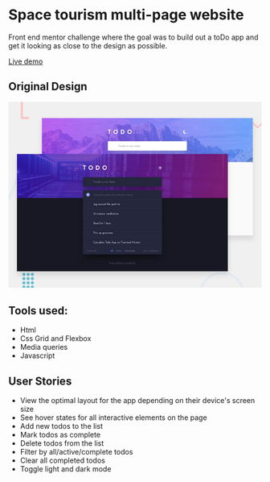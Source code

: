 # Space tourism multi-page website

Front end mentor challenge where the goal was to build out a toDo app and get it looking as close to the design as possible.

[Live demo](https://cinarb2.github.io/TODOapp/)

## Original Design

![original design](./design/desktop-preview.jpg)

## Tools used:

* Html
* Css Grid and Flexbox
* Media queries
* Javascript

## User Stories

* View the optimal layout for the app depending on their device's screen size
* See hover states for all interactive elements on the page
* Add new todos to the list
* Mark todos as complete
* Delete todos from the list
* Filter by all/active/complete todos
* Clear all completed todos
* Toggle light and dark mode
